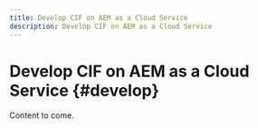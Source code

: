 ```yaml
---
title: Develop CIF on AEM as a Cloud Service
description: Develop CIF on AEM as a Cloud Service
---
```


# Develop CIF on AEM as a Cloud Service {#develop}

Content to come.